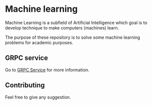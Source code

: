 # Machine learning

Machine Learning is a subfield of Artificial Intelligence which goal is to develop technique to make computers (machines) learn.

The purpose of these repository is to solve some machine learning problems for academic purposes.


## GRPC service

Go to [GRPC Service](GRPC_SERVICE.md) for more information.

## Contributing

Feel free to give any suggestion.
